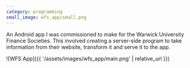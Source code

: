 ```yaml
---
category: programming
small_image: wfs_app/small.png
---
```

An Android app I was commissioned to make for the Warwick University Finance Societies. This involved creating a server-side program to take information from their website, transform it and serve it to the app.

![WFS App]({{ '/assets/images/wfs_app/main.png' | relative_url }})
